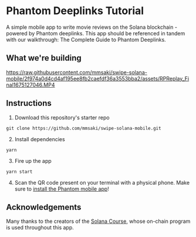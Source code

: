 # Phantom Deeplinks Tutorial

A simple mobile app to write movie reviews on the Solana blockchain - powered by Phantom deeplinks. This app should be referenced in tandem with our walkthrough: The Complete Guide to Phantom Deeplinks.

## What we're building

https://raw.githubusercontent.com/mmsaki/swipe-solana-mobile/2f974a0d4cd4af195ee8fb2caefdf36a3553bba2/assets/RPReplay_Final1675127046.MP4
## Instructions

1. Download this repository's starter repo
```
git clone https://github.com/mmsaki/swipe-solana-mobile.git
```
2. Install dependencies
```
yarn
```
3. Fire up the app
```
yarn start
```
4. Scan the QR code present on your terminal with a physical phone. Make sure to [install the Phantom mobile app](https://phantom.app/download)!


## Acknowledgements

Many thanks to the creators of the [Solana Course](https://github.com/Unboxed-Software/solana-course), whose on-chain program is used throughout this app.
